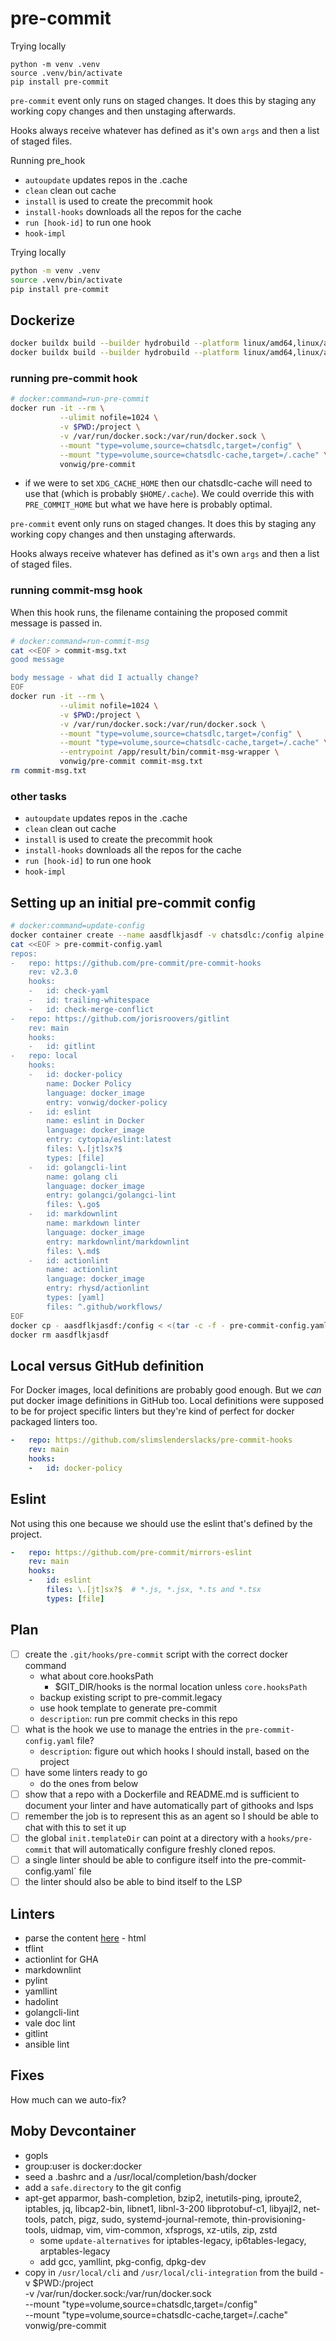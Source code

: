 # pre-commit

Trying locally

```
python -m venv .venv
source .venv/bin/activate
pip install pre-commit
```

`pre-commit` event only runs on staged changes.
It does this by staging any working copy changes and then unstaging afterwards.

Hooks always receive whatever has defined as it's own `args`
and then a list of staged files.

Running pre_hook

* `autoupdate` updates repos in the .cache
* `clean` clean out cache
* `install` is used to create the precommit hook
* `install-hooks` downloads all the repos for the cache
* `run [hook-id]` to run one hook
* `hook-impl`

Trying locally

```sh
python -m venv .venv
source .venv/bin/activate
pip install pre-commit
```

## Dockerize

```sh
docker buildx build --builder hydrobuild --platform linux/amd64,linux/arm64 -t vonwig/pre-commit --push .
docker buildx build --builder hydrobuild --platform linux/amd64,linux/arm64 -t vonwig/githooks-setup --file ./projects/setup/Dockerfile --push ./projects/setup
```

### running pre-commit hook

```sh
# docker:command=run-pre-commit
docker run -it --rm \
           --ulimit nofile=1024 \
           -v $PWD:/project \
           -v /var/run/docker.sock:/var/run/docker.sock \
           --mount "type=volume,source=chatsdlc,target=/config" \
           --mount "type=volume,source=chatsdlc-cache,target=/.cache" \
           vonwig/pre-commit
```

* if we were to set `XDG_CACHE_HOME` then our chatsdlc-cache will need to use that
  (which is probably `$HOME/.cache`).  We could override this with `PRE_COMMIT_HOME`
  but what we have here is probably optimal.

`pre-commit` event only runs on staged changes.
It does this by staging any working copy changes and then unstaging afterwards.

Hooks always receive whatever has defined as it's own `args` and then a
list of staged files.

### running commit-msg hook

When this hook runs, the filename containing the proposed commit
message is passed in.

```sh
# docker:command=run-commit-msg
cat <<EOF > commit-msg.txt
good message

body message - what did I actually change?
EOF
docker run -it --rm \
           --ulimit nofile=1024 \
           -v $PWD:/project \
           -v /var/run/docker.sock:/var/run/docker.sock \
           --mount "type=volume,source=chatsdlc,target=/config" \
           --mount "type=volume,source=chatsdlc-cache,target=/.cache" \
           --entrypoint /app/result/bin/commit-msg-wrapper \
           vonwig/pre-commit commit-msg.txt
rm commit-msg.txt
```

### other tasks

* `autoupdate` updates repos in the .cache
* `clean` clean out cache
* `install` is used to create the precommit hook
* `install-hooks` downloads all the repos for the cache
* `run [hook-id]` to run one hook
* `hook-impl`

## Setting up an initial pre-commit config

```sh
# docker:command=update-config
docker container create --name aasdflkjasdf -v chatsdlc:/config alpine
cat <<EOF > pre-commit-config.yaml
repos:
-   repo: https://github.com/pre-commit/pre-commit-hooks
    rev: v2.3.0
    hooks:
    -   id: check-yaml
    -   id: trailing-whitespace
    -   id: check-merge-conflict
-   repo: https://github.com/jorisroovers/gitlint
    rev: main
    hooks:
    -   id: gitlint
-   repo: local
    hooks:
    -   id: docker-policy
        name: Docker Policy
        language: docker_image
        entry: vonwig/docker-policy
    -   id: eslint
        name: eslint in Docker
        language: docker_image
        entry: cytopia/eslint:latest
        files: \.[jt]sx?$
        types: [file]
    -   id: golangcli-lint
        name: golang cli
        language: docker_image
        entry: golangci/golangci-lint
        files: \.go$
    -   id: markdownlint
        name: markdown linter
        language: docker_image
        entry: markdownlint/markdownlint
        files: \.md$
    -   id: actionlint
        name: actionlint
        language: docker_image
        entry: rhysd/actionlint
        types: [yaml]
        files: ^.github/workflows/
EOF
docker cp - aasdflkjasdf:/config < <(tar -c -f - pre-commit-config.yaml)
docker rm aasdflkjasdf
```

## Local versus GitHub definition

For Docker images, local definitions are probably good enough.  But we _can_
put docker image definitions in GitHub too.  Local definitions were supposed
to be for project specific linters but they're kind of perfect for docker packaged
linters too.

```yaml
-   repo: https://github.com/slimslenderslacks/pre-commit-hooks
    rev: main
    hooks:
    -   id: docker-policy
```

## Eslint

Not using this one because we should use the eslint that's defined by the project.

```yaml
-   repo: https://github.com/pre-commit/mirrors-eslint
    rev: main
    hooks:
    -   id: eslint
        files: \.[jt]sx?$  # *.js, *.jsx, *.ts and *.tsx
        types: [file]
```

## Plan

* [ ] create the `.git/hooks/pre-commit` script with the correct docker command
   * what about core.hooksPath
      * $GIT_DIR/hooks is the normal location unless `core.hooksPath`
   * backup existing script to pre-commit.legacy
   * use hook template to generate pre-commit
   * `description`: run pre commit checks in this repo
* [ ] what is the hook we use to manage the entries
      in the `pre-commit-config.yaml` file?
   * `description`: figure out which hooks I should install, based on the project
* [ ] have some linters ready to go
   * do the ones from below
* [ ] show that a repo with a Dockerfile and README.md is
      sufficient to document your linter and have
      automatically part of githooks and lsps
* [ ] remember the job is to represent this as an agent so I should be able to chat
      with this to set it up
* [ ] the global `init.templateDir` can point at a
      directory with a `hooks/pre-commit` that will automatically
      configure freshly cloned repos.
* [ ] a single linter should be able to configure itself
      into the pre-commit-config.yaml` file
* [ ] the linter should also be able to bind itself to the LSP

## Linters

* parse the content [here](https://pre-commit.com/hooks.html) - html
* tflint
* actionlint for GHA
* markdownlint
* pylint
* yamllint
* hadolint
* golangcli-lint
* vale doc lint
* gitlint
* ansible lint

## Fixes

How much can we auto-fix?

## Moby Devcontainer

* gopls
* group:user is docker:docker
* seed a .bashrc and a /usr/local/completion/bash/docker
* add a `safe.directory` to the git config
* apt-get apparmor, bash-completion, bzip2, inetutils-ping,
          iproute2, iptables, jq, libcap2-bin, libnet1, libnl-3-200
          libprotobuf-c1, libyajl2, net-tools, patch, pigz, sudo,
          systemd-journal-remote, thin-provisioning-tools,
          uidmap, vim, vim-common, xfsprogs, xz-utils, zip, zstd
   * some `update-alternatives` for iptables-legacy, ip6tables-legacy, arptables-legacy
   * add gcc, yamllint, pkg-config, dpkg-dev
* copy in `/usr/local/cli` and `/usr/local/cli-integration` from the build
           -v $PWD:/project \
           -v /var/run/docker.sock:/var/run/docker.sock \
           --mount "type=volume,source=chatsdlc,target=/config" \
           --mount "type=volume,source=chatsdlc-cache,target=/.cache" \
           vonwig/pre-commit
